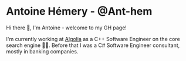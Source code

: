 # Antoine Hémery - @Ant-hem

Hi there 👋, I'm Antoine - welcome to my GH page!

I'm currently working at [Algolia](https://www.algolia.com/) as a C++ Software Engineer on the core search engine 👨‍💻. Before that I was a C# Software Engineer  consultant, mostly in banking companies.
